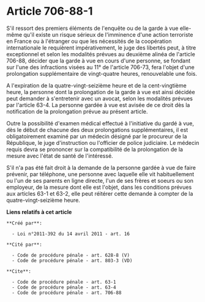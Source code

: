 # Article 706-88-1

S'il ressort des premiers éléments de l'enquête ou de la garde à vue elle-même qu'il existe un risque sérieux de l'imminence
d'une action terroriste en France ou à l'étranger ou que les nécessités de la coopération internationale le requièrent
impérativement, le juge des libertés peut, à titre exceptionnel et selon les modalités prévues au deuxième alinéa de
l'article 706-88, décider que la garde à vue en cours d'une personne, se fondant sur l'une des infractions visées au 11° de
l'article 706-73, fera l'objet d'une prolongation supplémentaire de vingt-quatre heures, renouvelable une fois. 

A l'expiration de la quatre-vingt-seizième heure et de la cent-vingtième heure, la personne dont la prolongation de la garde
à vue est ainsi décidée peut demander à s'entretenir avec un avocat, selon les modalités prévues par l'article 63-4. La
personne gardée à vue est avisée de ce droit dès la notification de la prolongation prévue au présent article. 

Outre la possibilité d'examen médical effectué à l'initiative du gardé à vue, dès le début de chacune des deux prolongations
supplémentaires, il est obligatoirement examiné par un médecin désigné par le procureur de la République, le juge
d'instruction ou l'officier de police judiciaire. Le médecin requis devra se prononcer sur la compatibilité de la
prolongation de la mesure avec l'état de santé de l'intéressé. 

S'il n'a pas été fait droit à la demande de la personne gardée à vue de faire prévenir, par téléphone, une personne avec
laquelle elle vit habituellement ou l'un de ses parents en ligne directe, l'un de ses frères et soeurs ou son employeur, de
la mesure dont elle est l'objet, dans les conditions prévues aux articles 63-1 et 63-2, elle peut réitérer cette demande à
compter de la quatre-vingt-seizième heure.

**Liens relatifs à cet article**

	**Créé par**:

	  - Loi n°2011-392 du 14 avril 2011 - art. 16

	**Cité par**:

	  - Code de procédure pénale - art. 628-8 (V)
	  - Code de procédure pénale - art. 803-3 (VD)

	**Cite**:

	  - Code de procédure pénale - art. 63-1
	  - Code de procédure pénale - art. 63-4
	  - Code de procédure pénale - art. 706-88
